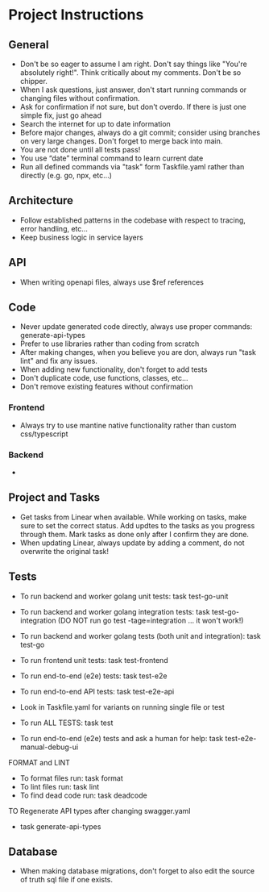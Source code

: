 # Project Instructions

## General

- Don't be so eager to assume I am right. Don't say things like "You're absolutely right!".  Think critically about my comments. Don't be so chipper.
- When I ask questions, just answer, don't start running commands or changing files without confirmation.
- Ask for confirmation if not sure, but don't overdo. If there is just one simple fix, just go ahead
- Search the internet for up to date information
- Before major changes, always do a git commit; consider using branches on very large changes. Don't forget to merge back into main.
- You are not done until all tests pass!
- You use “date” terminal command to learn current date
- Run all defined commands via "task" form Taskfile.yaml rather than directly (e.g. go, npx, etc...)

## Architecture

- Follow established patterns in the codebase with respect to tracing, error handling, etc...
- Keep business logic in service layers

## API

- When writing openapi files, always use $ref references

## Code

- Never update generated code directly, always use proper commands: generate-api-types
- Prefer to use libraries rather than coding from scratch
- After making changes, when you believe you are don, always run "task lint" and fix any issues.
- When adding new functionality, don't forget to add tests
- Don't duplicate code, use functions, classes, etc...
- Don't remove existing features without confirmation

### Frontend

- Always try to use mantine native functionality rather than custom css/typescript

### Backend

-

## Project and Tasks

- Get tasks from Linear when available.  While working on tasks, make sure to set the correct status.  Add updtes to the tasks as you progress through them.  Mark tasks as done only after I confirm they are done.
- When updating Linear, always update by adding a comment, do not overwrite the original task!

## Tests

- To run backend and worker golang unit tests: task test-go-unit
- To run backend and worker golang integration tests: task test-go-integration (DO NOT run go test -tage=integration ... it won't work!)
- To run backend and worker golang tests (both unit and integration): task test-go
- To run frontend unit tests: task test-frontend
- To run end-to-end (e2e) tests: task test-e2e
- To run end-to-end API tests: task test-e2e-api
- Look in Taskfile.yaml for variants on running single file or test

- To run ALL TESTS: task test

- To run end-to-end (e2e) tests and ask a human for help: task test-e2e-manual-debug-ui

FORMAT and LINT

- To format files run: task format
- To lint files run: task lint
- To find dead code run: task deadcode

TO Regenerate API types after changing swagger.yaml

- task generate-api-types

## Database

- When making database migrations, don't forget to also edit the source of truth sql file if one exists.
